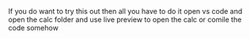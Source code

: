 If you do want to try this out then all you have to do it open vs code and open the calc folder and use live preview to open the calc or comile the code somehow
